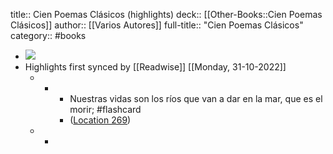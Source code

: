 title:: Cien Poemas Clásicos (highlights)
deck:: [[Other-Books::Cien Poemas Clásicos]]
author:: [[Varios Autores]]
full-title:: "Cien Poemas Clásicos"
category:: #books

- ![](https://images-na.ssl-images-amazon.com/images/I/413850xeVyL._SL200_.jpg)
- Highlights first synced by [[Readwise]] [[Monday, 31-10-2022]]
	- -
		- Nuestras vidas son los ríos que van a dar en la mar, que es el morir; #flashcard
		- ([Location 269](https://readwise.io/to_kindle?action=open&asin=B013THEDJO&location=269))
	- -